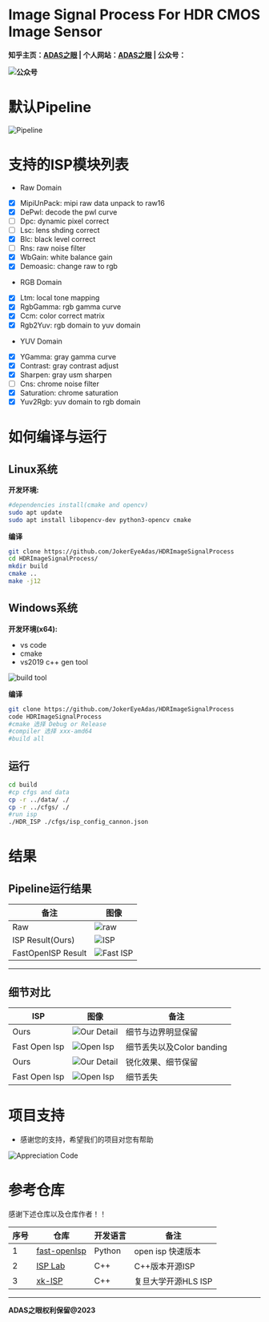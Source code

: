# Image Signal Process For HDR CMOS Image Sensor

**知乎主页：[ADAS之眼](https://www.zhihu.com/people/fen-shi-qing-nian-29) | 个人网站：[ADAS之眼](https://jokereyeadas.github.io/) | 公众号：**

**![公众号](wechat.png)**


# 默认Pipeline

![Pipeline](pipeline.png)

# 支持的ISP模块列表

- Raw Domain
- [x] MipiUnPack: mipi raw data unpack to raw16
- [x] DePwl: decode the pwl curve
- [ ] Dpc: dynamic pixel correct
- [ ] Lsc: lens shding correct
- [x] Blc: black level correct
- [ ] Rns: raw noise filter
- [x] WbGain: white balance gain
- [x] Demoasic: change raw to rgb
- RGB Domain
- [x] Ltm: local tone mapping
- [x] RgbGamma: rgb gamma curve
- [x] Ccm: color correct matrix
- [x] Rgb2Yuv: rgb domain to yuv domain
- YUV Domain
- [x] YGamma: gray gamma curve
- [x] Contrast: gray contrast adjust
- [x] Sharpen: gray usm sharpen
- [ ] Cns: chrome noise filter
- [x] Saturation: chrome saturation
- [x] Yuv2Rgb: yuv domain to rgb domain

# 如何编译与运行

## Linux系统
**开发环境:** 
```bash
#dependencies install(cmake and opencv)
sudo apt update
sudo apt install libopencv-dev python3-opencv cmake
```

**编译**

```bash
git clone https://github.com/JokerEyeAdas/HDRImageSignalProcess
cd HDRImageSignalProcess/
mkdir build
cmake ..
make -j12
```
## Windows系统

**开发环境(x64):** 
- vs code
- cmake
- vs2019 c++ gen tool

![build tool](compile.png) 

**编译**

```bash
git clone https://github.com/JokerEyeAdas/HDRImageSignalProcess
code HDRImageSignalProcess
#cmake 选择 Debug or Release
#compiler 选择 xxx-amd64
#build all
```

## 运行

```bash
cd build
#cp cfgs and data
cp -r ../data/ ./
cp -r ../cfgs/ ./
#run isp
./HDR_ISP ./cfgs/isp_config_cannon.json
```


# 结果

## Pipeline运行结果

|备注|图像|
|-------|-------|
|Raw|![raw](ISP/connan_raw14.png)|
|ISP Result(Ours)|![ISP](ISP/isp_result.png)|
|FastOpenISP Result|![Fast ISP](ISP/color_checker.png)|

------

## 细节对比

|ISP|图像|备注|
|-------|-------|-------|
|Ours|![Our Detail](ISP/our_detail.png)|细节与边界明显保留|
|Fast Open Isp|![Open Isp](ISP/fast_detail.png)|细节丢失以及Color banding|
|Ours|![Our Detail](ISP/our_sharpen.png)|锐化效果、细节保留|
|Fast Open Isp|![Open Isp](ISP/others_sharpen.png)|细节丢失|

# 项目支持

- 感谢您的支持，希望我们的项目对您有帮助

![Appreciation Code](AppreciationCode.png)

# 参考仓库

感谢下述仓库以及仓库作者！！

|序号|仓库|开发语言|备注|
|-----|-----|-----|-----|
|1|[fast-openIsp](https://github.com/QiuJueqin/fast-openISP)|Python|open isp 快速版本|
|2|[ISP Lab](https://github.com/yuqing-liu-dut/ISPLab)|C++|C++版本开源ISP|
|3|[xk-ISP](https://github.com/openasic-org/xkISP)|C++|复旦大学开源HLS ISP|

-----

**ADAS之眼权利保留@2023**